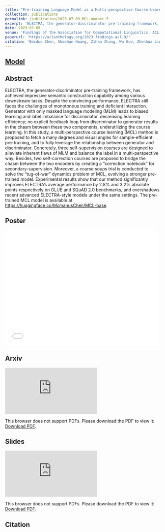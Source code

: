 ```yaml
---
title: "Pre-training Language Model as a Multi-perspective Course Learner"
collection: publications
permalink: /publication/2023-07-09-MCL-number-5
excerpt: 'ELECTRA, the generator-discriminator pre-training framework, has achieved impressive semantic construction capability among various downstream tasks. Despite the convincing performance, ELECTRA still faces the challenges of monotonous training and deficient interaction. Generator with only masked language modeling (MLM) leads to biased learning and label imbalance for discriminator, decreasing learning efficiency; no explicit feedback loop from discriminator to generator results in the chasm between these two components, underutilizing the course learning. In this study, a multi-perspective course learning (MCL) method is proposed to fetch a many degrees and visual angles for sample-efficient pre-training, and to fully leverage the relationship between generator and discriminator. Concretely, three self-supervision courses are designed to alleviate inherent flaws of MLM and balance the label in a multi-perspective way. Besides, two self-correction courses are proposed to bridge the chasm between the two encoders by creating a “correction notebook” for secondary-supervision. Moreover, a course soups trial is conducted to solve the “tug-of-war” dynamics problem of MCL, evolving a stronger pre-trained model. Experimental results show that our method significantly improves ELECTRA’s average performance by 2.8% and 3.2% absolute points respectively on GLUE and SQuAD 2.0 benchmarks, and overshadows recent advanced ELECTRA-style models under the same settings. The pre-trained MCL model is available at https://huggingface.co/McmanusChen/MCL-base.'
date: 2023-07-09
venue: 'Findings of the Association for Computational Linguistics: ACL 2023'
paperurl: 'https://aclanthology.org/2023.findings-acl.9/'
citation: 'Beiduo Chen, Shaohan Huang, Zihan Zhang, Wu Guo, Zhenhua Ling, Haizhen Huang, Furu Wei, Weiwei Deng, and Qi Zhang. 2023. Pre-training Language Model as a Multi-perspective Course Learner. In Findings of the Association for Computational Linguistics: ACL 2023, pages 114–128, Toronto, Canada. Association for Computational Linguistics.'
---
```


## [Model](https://huggingface.co/McmanusChen/MCL-base)

## Abstract
ELECTRA, the generator-discriminator pre-training framework, has achieved impressive semantic construction capability among various downstream tasks. Despite the convincing performance, ELECTRA still faces the challenges of monotonous training and deficient interaction. Generator with only masked language modeling (MLM) leads to biased learning and label imbalance for discriminator, decreasing learning efficiency; no explicit feedback loop from discriminator to generator results in the chasm between these two components, underutilizing the course learning. In this study, a multi-perspective course learning (MCL) method is proposed to fetch a many degrees and visual angles for sample-efficient pre-training, and to fully leverage the relationship between generator and discriminator. Concretely, three self-supervision courses are designed to alleviate inherent flaws of MLM and balance the label in a multi-perspective way. Besides, two self-correction courses are proposed to bridge the chasm between the two encoders by creating a “correction notebook” for secondary-supervision. Moreover, a course soups trial is conducted to solve the “tug-of-war” dynamics problem of MCL, evolving a stronger pre-trained model. Experimental results show that our method significantly improves ELECTRA’s average performance by 2.8% and 3.2% absolute points respectively on GLUE and SQuAD 2.0 benchmarks, and overshadows recent advanced ELECTRA-style models under the same settings. The pre-trained MCL model is available at https://huggingface.co/McmanusChen/MCL-base.

## Poster
<embed src=”https://ckysse.github.io/files/ACL2023_MCL_poster.pdf“ width="500" height="375" type="application/pdf">


## Arxiv
<object data="https://arxiv.org/pdf/2305.03981.pdf" type="application/pdf" width="900px" height="900px">
    <embed src="https://arxiv.org/pdf/2305.03981.pdf">
        <p>This browser does not support PDFs. Please download the PDF to view it: <a href="https://arxiv.org/pdf/2305.03981.pdf">Download PDF</a>.</p>
    </embed>
</object>


## Slides
<object data="https://mckysse.github.io/files/ACL2023_MCL_slides.pdf" type="application/pdf" width="900px" height="900px">
    <embed src="https://mckysse.github.io/files/ACL2023_MCL_slides.pdf">
        <p>This browser does not support PDFs. Please download the PDF to view it: <a href="https://mckysse.github.io/files/ACL2023_MCL_slides.pdf">Download PDF</a>.</p>
    </embed>
</object>

## Citation
